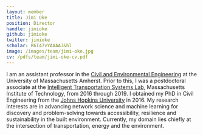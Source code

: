 ```yaml
---
layout: member
title: Jimi Oke
position: Director
handle: jimioke
github: jimioke
twitter: jimioke
scholar: R6I47vYAAAAJ&hl
image: /images/team/jimi-oke.jpg
cv: /pdfs/team/jimi-oke-cv.pdf
---
```


I am an assistant professor in the [Civil and Environmental Engineering](http://cee.umass.edu/) at the University of Massachusetts Amherst.
Prior to this, I was a postdoctoral associate at the [Intelligent Transportation Systems Lab](https://its.mit.edu), Massachusetts Institute of Technology, from 2016 through 2019.
I obtained my PhD in Civil Engineering from the [Johns Hopkins University](https://engineering.jhu.edu/case/) in 2016.
My research interests are in advancing network science and machine learning for discovery and problem-solving towards accessibility, resilience and sustainability in the built environment.
Currently, my domain lies chiefly at the intersection of transportation, energy and the environment.
